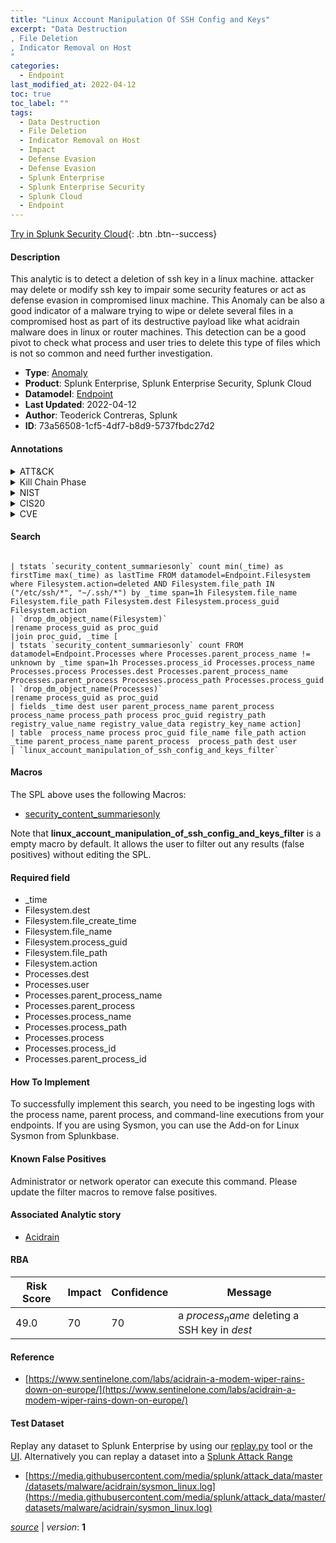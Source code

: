 ```yaml
---
title: "Linux Account Manipulation Of SSH Config and Keys"
excerpt: "Data Destruction
, File Deletion
, Indicator Removal on Host
"
categories:
  - Endpoint
last_modified_at: 2022-04-12
toc: true
toc_label: ""
tags:
  - Data Destruction
  - File Deletion
  - Indicator Removal on Host
  - Impact
  - Defense Evasion
  - Defense Evasion
  - Splunk Enterprise
  - Splunk Enterprise Security
  - Splunk Cloud
  - Endpoint
---
```




[Try in Splunk Security Cloud](https://www.splunk.com/en_us/products/cyber-security.html){: .btn .btn--success}

#### Description

This analytic is to detect a deletion of ssh key in a linux machine. attacker may delete or modify ssh key to impair some security features or act as defense evasion in compromised linux machine. This Anomaly can be also a good indicator of a malware trying to wipe or delete several files in a compromised host as part of its destructive payload like what acidrain malware does in linux or router machines. This detection can be a good pivot to check what process and user tries to delete this type of files which is not so common and need further investigation.

- **Type**: [Anomaly](https://github.com/splunk/security_content/wiki/Detection-Analytic-Types)
- **Product**: Splunk Enterprise, Splunk Enterprise Security, Splunk Cloud
- **Datamodel**: [Endpoint](https://docs.splunk.com/Documentation/CIM/latest/User/Endpoint)
- **Last Updated**: 2022-04-12
- **Author**: Teoderick Contreras, Splunk
- **ID**: 73a56508-1cf5-4df7-b8d9-5737fbdc27d2


#### Annotations

<details>
  <summary>ATT&CK</summary>

<div markdown="1">


| ID             | Technique        |  Tactic             |
| -------------- | ---------------- |-------------------- |
| [T1485](https://attack.mitre.org/techniques/T1485/) | Data Destruction | Impact |

| [T1070.004](https://attack.mitre.org/techniques/T1070/004/) | File Deletion | Defense Evasion |

| [T1070](https://attack.mitre.org/techniques/T1070/) | Indicator Removal on Host | Defense Evasion |

</div>
</details>


<details>
  <summary>Kill Chain Phase</summary>

<div markdown="1">

* Exploitation


</div>
</details>


<details>
  <summary>NIST</summary>

<div markdown="1">

* DE.CM



</div>
</details>

<details>
  <summary>CIS20</summary>

<div markdown="1">

* CIS 3
* CIS 5
* CIS 16



</div>
</details>

<details>
  <summary>CVE</summary>

<div markdown="1">


</div>
</details>

#### Search

```

| tstats `security_content_summariesonly` count min(_time) as firstTime max(_time) as lastTime FROM datamodel=Endpoint.Filesystem where Filesystem.action=deleted AND Filesystem.file_path IN ("/etc/ssh/*", "~/.ssh/*") by _time span=1h Filesystem.file_name Filesystem.file_path Filesystem.dest Filesystem.process_guid Filesystem.action 
| `drop_dm_object_name(Filesystem)` 
|rename process_guid as proc_guid 
|join proc_guid, _time [ 
| tstats `security_content_summariesonly` count FROM datamodel=Endpoint.Processes where Processes.parent_process_name != unknown by _time span=1h Processes.process_id Processes.process_name Processes.process Processes.dest Processes.parent_process_name Processes.parent_process Processes.process_path Processes.process_guid 
| `drop_dm_object_name(Processes)` 
|rename process_guid as proc_guid 
| fields _time dest user parent_process_name parent_process process_name process_path process proc_guid registry_path registry_value_name registry_value_data registry_key_name action] 
| table  process_name process proc_guid file_name file_path action _time parent_process_name parent_process  process_path dest user 
| `linux_account_manipulation_of_ssh_config_and_keys_filter`
```

#### Macros
The SPL above uses the following Macros:
* [security_content_summariesonly](https://github.com/splunk/security_content/blob/develop/macros/security_content_summariesonly.yml)

Note that **linux_account_manipulation_of_ssh_config_and_keys_filter** is a empty macro by default. It allows the user to filter out any results (false positives) without editing the SPL.

#### Required field
* _time
* Filesystem.dest
* Filesystem.file_create_time
* Filesystem.file_name
* Filesystem.process_guid
* Filesystem.file_path
* Filesystem.action
* Processes.dest
* Processes.user
* Processes.parent_process_name
* Processes.parent_process
* Processes.process_name
* Processes.process_path
* Processes.process
* Processes.process_id
* Processes.parent_process_id


#### How To Implement
To successfully implement this search, you need to be ingesting logs with the process name, parent process, and command-line executions from your endpoints. If you are using Sysmon, you can use the Add-on for Linux Sysmon from Splunkbase.

#### Known False Positives
Administrator or network operator can execute this command. Please update the filter macros to remove false positives.

#### Associated Analytic story
* [Acidrain](/stories/acidrain)




#### RBA

| Risk Score  | Impact      | Confidence   | Message      |
| ----------- | ----------- |--------------|--------------|
| 49.0 | 70 | 70 | a $process_name$ deleting a SSH key in $dest$ |


#### Reference

* [https://www.sentinelone.com/labs/acidrain-a-modem-wiper-rains-down-on-europe/](https://www.sentinelone.com/labs/acidrain-a-modem-wiper-rains-down-on-europe/)



#### Test Dataset
Replay any dataset to Splunk Enterprise by using our [replay.py](https://github.com/splunk/attack_data#using-replaypy) tool or the [UI](https://github.com/splunk/attack_data#using-ui).
Alternatively you can replay a dataset into a [Splunk Attack Range](https://github.com/splunk/attack_range#replay-dumps-into-attack-range-splunk-server)


* [https://media.githubusercontent.com/media/splunk/attack_data/master/datasets/malware/acidrain/sysmon_linux.log](https://media.githubusercontent.com/media/splunk/attack_data/master/datasets/malware/acidrain/sysmon_linux.log)



[*source*](https://github.com/splunk/security_content/tree/develop/detections/endpoint/linux_account_manipulation_of_ssh_config_and_keys.yml) \| *version*: **1**